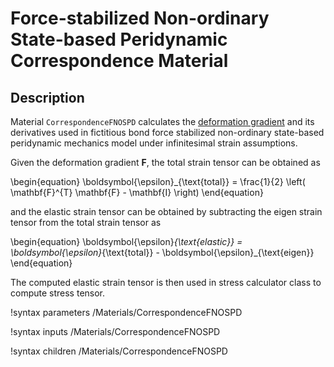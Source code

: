 # Force-stabilized Non-ordinary State-based Peridynamic Correspondence Material

## Description

Material `CorrespondenceFNOSPD` calculates the [deformation gradient](peridynamics/DeformationGradients.md) and its derivatives used in fictitious bond force stabilized non-ordinary state-based peridynamic mechanics model under infinitesimal strain assumptions.

Given the deformation gradient $\mathbf{F}$, the total strain tensor can be obtained as

\begin{equation}
  \boldsymbol{\epsilon}_{\text{total}} = \frac{1}{2} \left( \mathbf{F}^{T} \mathbf{F} - \mathbf{I} \right)
\end{equation}

and the elastic strain tensor can be obtained by subtracting the eigen strain tensor from the total strain tensor as

\begin{equation}
  \boldsymbol{\epsilon}_{\text{elastic}} = \boldsymbol{\epsilon}_{\text{total}} - \boldsymbol{\epsilon}_{\text{eigen}}
\end{equation}

The computed elastic strain tensor is then used in stress calculator class to compute stress tensor.

!syntax parameters /Materials/CorrespondenceFNOSPD

!syntax inputs /Materials/CorrespondenceFNOSPD

!syntax children /Materials/CorrespondenceFNOSPD
